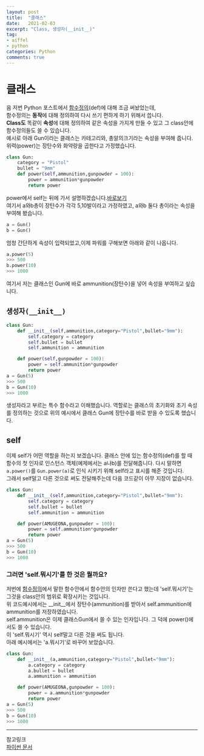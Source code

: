 ```yaml
---
layout: post
title:  "클래스"
date:   2021-02-03
excerpt: "Class, 생성자(__init__)"
tag:
- aiffel
- python
categories: Python
comments: true
---
```


# 클래스 
음 저번 Python 포스트에서 [함수정의](https://hsc-1.github.io/python/#3def함수-정의)(def)에 대해 조금 써놨었는데,  
함수정의는 **동작**에 대해 정의하여 다시 쓰기 편하게 하기 위해서 씁니다.  
**Class도** 똑같이 **속성**에 대해 정의하여 같은 속성을 가지게 만들 수 있고 그 class안에 함수정의들도 쓸 수 있습니다.  
예시로 아래 Gun이라는 클래스는 카테고리와, 총알의크기라는 속성을 부여해 줍니다.  
위력(power)는 장탄수와 화약량을 곱한다고 가정했습니다. 
``` python
class Gun:
    category = "Pistol"
    bullet = "9mm"
    def power(self,ammunition,gunpowder = 100):
        power = ammunition*gunpowder
        return power
```
power에서 self는 뒤에 가서 설명하겠습니다.[바로보기](#self)  
여기서 a와b총이 장탄수가 각각 5,10발이라고 가정하였고, 
a와b 둘다 총이라는 속성을 부여해 봤습니다. 
``` python
a = Gun()
b = Gun()
```
엄청 간단하게 속성이 입력되었고,이제 파워를 구해보면 아래와 같이 나옵니다. 
``` python
a.power(5)
>>> 500
b.power(10)
>>> 1000
```
여기서 저는 클래스인 Gun에 바로 ammunition(장탄수)을 넣어 속성을 부여하고 싶습니다.
## `생성자(__init__)`
``` python
class Gun:
    def __init__(self,ammunition,category="Pistol",bullet="9mm"):
        self.category = category
        self.bullet = bullet
        self.ammunition = ammunition

    def power(self,gunpowder = 100):
        power = self.ammunition*gunpowder
        return power
a = Gun(5)
>>> 500
b = Gun(10)
>>> 1000
```

생성자라고 부르는 특수 함수라고 이해했습니다. 역할로는 클래스의 초기화와 초기 속성를 정의하는 것으로 위의 예시에서 클래스 Gun에 장탄수를 바로 받을 수 있도록 했습니다.  
## self
이제 self가 어떤 역할을 하는지 보겠습니다. 클래스 안에 있는 함수정의(def)를 할 때 함수의 첫 인자로 인스턴스 객체(예제에서는 a나b)를 전달해줍니다. 다시 말하면 `a.power()`를 `Gun.power(a)`로 인식 시키기 위해 self라고 표시를 해준 것입니다.   
그래서 self말고 다른 것으로 써도 전달해주는데 다음 코드같이 아무 지장이 없습니다.
``` python
class Gun:
    def __init__(self,ammunition,category="Pistol",bullet="9mm"):
        self.category = category
        self.bullet = bullet
        self.ammunition = ammunition

    def power(AMUGEONA,gunpowder = 100):
        power = self.ammunition*gunpowder
        return power
a = Gun(5)
>>> 500
b = Gun(10)
>>> 1000
```
### 그러면 'self.뭐시기'를 한 것은 뭘까요?  
저번에 [함수정의](https://hsc-1.github.io/python/#3def함수-정의)에서 말한 함수안에서 함수안의 인자만 쓴다고 했는데 'self.뭐시기'는 그것을 class안의 범위로 확장시키는 것입니다.  
위 코드예시에서는 __init__에서 장탄수(ammunition)를 받아서 self.ammunition에 ammunition를 저장하였습니다.  
self.ammunition은 이제 클래스Gun에서 쓸 수 있는 인자입니다. 그 덕에 power()에서도 쓸 수 있습니다.  
이 'self.뭐시기' 역시 self말고 다른 것을 써도 됩니다.  
아래 예시에서는 'a.뭐시기'로 바꾸어 보았습니다.
``` python
class Gun:
    def __init__(a,ammunition,category="Pistol",bullet="9mm"):
        a.category = category
        a.bullet = bullet
        a.ammunition = ammunition

    def power(AMUGEONA,gunpowder = 100):
        power = a.ammunition*gunpowder
        return power
a = Gun(5)
>>> 500
b = Gun(10)
>>> 1000
```
---
참고링크  
[파이썬 문서](https://docs.python.org/ko/3.7/tutorial/classes.html#a-word-about-names-and-objects)